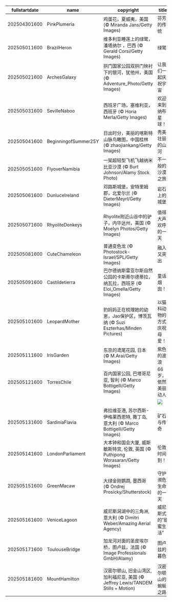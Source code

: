 |fullstartdate|name|copyright|title|image|
|--|--|--|--|--|
202504301600|PinkPlumeria|鸡蛋花，夏威夷，美国 (© Miranda Jans/Getty Images)|芬芳的传统|![](/zh-CN/2025/05/202504301600PinkPlumeria.jpg)|
202505011600|BrazilHeron|维多利亚睡莲上的绿鹭，潘塔纳尔 ，巴西 (© Gerald Corsi/Getty Images)|绿鹭|![](/zh-CN/2025/05/202505011600BrazilHeron.jpg)|
202505021600|ArchesGalaxy|拱门国家公园双拱门映衬下的银河，犹他州，美国 (© Adventure_Photo/Getty Images)|让我们一起庆祝宇宙|![](/zh-CN/2025/05/202505021600ArchesGalaxy.jpg)|
202505031600|SevilleNaboo|西班牙广场，塞维利亚，西班牙 (© Horia Merla/Getty Images)|欢迎来到纳布星球！|![](/zh-CN/2025/05/202505031600SevilleNaboo.jpg)|
202505041600|BeginningofSummer25Y|日出时分，美丽的喀斯特山脉鸟瞰图，中国桂林 (© zhaojiankang/Getty Images)|秀美壮丽的山河|![](/zh-CN/2025/05/202505041600BeginningofSummer25Y.jpg)|
202505051600|FlyoverNamibia|一架超轻型飞机飞越纳米比亚沙漠 (© Burt Johnson/Alamy Stock Photo)|不一般的沙漠之旅|![](/zh-CN/2025/05/202505051600FlyoverNamibia.jpg)|
202505061600|DunluceIreland|邓路斯城堡，安特里姆郡，北爱尔兰 (© DieterMeyrl/Getty Images)|岩石上的城堡|![](/zh-CN/2025/05/202505061600DunluceIreland.jpg)|
202505071600|RhyoliteDonkeys|Rhyolite附近山谷中的驴子，内华达州，美国 (© Moelyn Photos/Getty Images)|值得大声欢呼的一天|![](/zh-CN/2025/05/202505071600RhyoliteDonkeys.jpg)|
202505081600|CuteChameleon|普通变色龙 (© Photostock-Israel/SPL/Getty Images)|融入又突出|![](/zh-CN/2025/05/202505081600CuteChameleon.jpg)|
202505091600|Castildetierra|巴尔德纳斯雷亚尔斯自然公园的卡斯蒂尔德蒂拉，纳瓦拉，西班牙 (© Eloi_Omella/Getty Images)|童话烟囱！|![](/zh-CN/2025/05/202505091600Castildetierra.jpg)|
202505101600|LeopardMother|豹妈妈正在梳理她的幼崽，Jao保护区，博茨瓦纳 (© Suzi Eszterhas/Minden Pictures)|以猫科动物的方式庆祝母爱！|![](/zh-CN/2025/05/202505101600LeopardMother.jpg)|
202505111600|IrisGarden|东京的鸢尾花园, 日本 (© M.Arai/Getty Images)|紫色的波浪|![](/zh-CN/2025/05/202505111600IrisGarden.jpg)|
202505121600|TorresChile|百内国家公园, 巴塔哥尼亚, 智利 (© Marco Bottigelli/Getty Images)|66岁，依然美丽动人|![](/zh-CN/2025/05/202505121600TorresChile.jpg)|
||||![](/zh-CN/2025/05/.jpg)|
202505131600|SardiniaFlavia|弗拉维亚港, 苏尔西斯-伊格莱西恩特, 撒丁岛, 意大利 (© Marco Bottigelli/Getty Images)|矿石与传奇|![](/zh-CN/2025/05/202505131600SardiniaFlavia.jpg)|
202505141600|LondonParliament|大本钟和国会大厦, 威斯敏斯特宫, 伦敦, 英国 (© Puthipong Worasaran/Getty Images)|伦敦时间到！|![](/zh-CN/2025/05/202505141600LondonParliament.jpg)|
202505151600|GreenMacaw|大绿金刚鹦鹉, 墨西哥 (© Ondrej Prosicky/Shutterstock)|守护濒危生命的一天|![](/zh-CN/2025/05/202505151600GreenMacaw.jpg)|
202505161600|VeniceLagoon|威尼斯潟湖中的三角洲, 意大利 (© Dimitri Weber/Amazing Aerial Agency)|威尼斯式的“甜蜜生活”|![](/zh-CN/2025/05/202505161600VeniceLagoon.jpg)|
202505171600|ToulouseBridge|加龙河对面的圣皮埃尔桥，图卢兹，法国 (© Image Professionals GmbH/Alamy)|图卢兹的暮色|![](/zh-CN/2025/05/202505171600ToulouseBridge.jpg)|
202505181600|MountHamilton|汉密尔顿山, 旧金山湾区, 加利福尼亚, 美国 (© Jeffrey Lewis/TANDEM Stills + Motion)|汉密尔顿山的蜿蜒之路|![](/zh-CN/2025/05/202505181600MountHamilton.jpg)|
